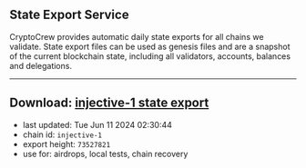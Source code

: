 ## State Export Service
CryptoCrew provides automatic daily state exports for all chains we validate. State export files can be used as genesis files and are a snapshot of the current blockchain state, including all validators, accounts, balances and delegations.

---
**Download: [injective-1 state export](https://dl-eu2.ccvalidators.com/SERVICE/injective/injective-1_export_73527821.json)**
---

- last updated: Tue Jun 11 2024 02:30:44
- chain id: `injective-1`
- export height: `73527821`
- use for: airdrops, local tests, chain recovery
